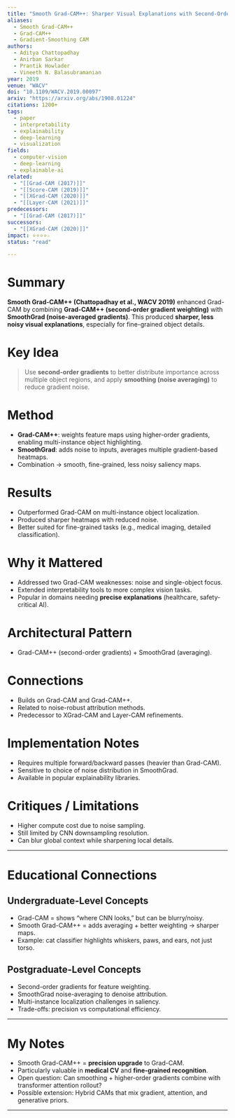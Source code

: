 ```yaml
---
title: "Smooth Grad-CAM++: Sharper Visual Explanations with Second-Order Gradients (2019)"
aliases:
  - Smooth Grad-CAM++
  - Grad-CAM++
  - Gradient-Smoothing CAM
authors:
  - Aditya Chattopadhay
  - Anirban Sarkar
  - Prantik Howlader
  - Vineeth N. Balasubramanian
year: 2019
venue: "WACV"
doi: "10.1109/WACV.2019.00097"
arxiv: "https://arxiv.org/abs/1908.01224"
citations: 1200+
tags:
  - paper
  - interpretability
  - explainability
  - deep-learning
  - visualization
fields:
  - computer-vision
  - deep-learning
  - explainable-ai
related:
  - "[[Grad-CAM (2017)]]"
  - "[[Score-CAM (2019)]]"
  - "[[XGrad-CAM (2020)]]"
  - "[[Layer-CAM (2021)]]"
predecessors:
  - "[[Grad-CAM (2017)]]"
successors:
  - "[[XGrad-CAM (2020)]]"
impact: ⭐⭐⭐⭐☆
status: "read"

---
```


# Summary
**Smooth Grad-CAM++ (Chattopadhay et al., WACV 2019)** enhanced Grad-CAM by combining **Grad-CAM++ (second-order gradient weighting)** with **SmoothGrad (noise-averaged gradients)**. This produced **sharper, less noisy visual explanations**, especially for fine-grained object details.

# Key Idea
> Use **second-order gradients** to better distribute importance across multiple object regions, and apply **smoothing (noise averaging)** to reduce gradient noise.

# Method
- **Grad-CAM++**: weights feature maps using higher-order gradients, enabling multi-instance object highlighting.  
- **SmoothGrad**: adds noise to inputs, averages multiple gradient-based heatmaps.  
- Combination → smooth, fine-grained, less noisy saliency maps.  

# Results
- Outperformed Grad-CAM on multi-instance object localization.  
- Produced sharper heatmaps with reduced noise.  
- Better suited for fine-grained tasks (e.g., medical imaging, detailed classification).  

# Why it Mattered
- Addressed two Grad-CAM weaknesses: noise and single-object focus.  
- Extended interpretability tools to more complex vision tasks.  
- Popular in domains needing **precise explanations** (healthcare, safety-critical AI).  

# Architectural Pattern
- Grad-CAM++ (second-order gradients) + SmoothGrad (averaging).  

# Connections
- Builds on Grad-CAM and Grad-CAM++.  
- Related to noise-robust attribution methods.  
- Predecessor to XGrad-CAM and Layer-CAM refinements.  

# Implementation Notes
- Requires multiple forward/backward passes (heavier than Grad-CAM).  
- Sensitive to choice of noise distribution in SmoothGrad.  
- Available in popular explainability libraries.  

# Critiques / Limitations
- Higher compute cost due to noise sampling.  
- Still limited by CNN downsampling resolution.  
- Can blur global context while sharpening local details.  

---

# Educational Connections

## Undergraduate-Level Concepts
- Grad-CAM = shows “where CNN looks,” but can be blurry/noisy.  
- Smooth Grad-CAM++ = adds averaging + better weighting → sharper maps.  
- Example: cat classifier highlights whiskers, paws, and ears, not just torso.  

## Postgraduate-Level Concepts
- Second-order gradients for feature weighting.  
- SmoothGrad noise-averaging to denoise attribution.  
- Multi-instance localization challenges in saliency.  
- Trade-offs: precision vs computational efficiency.  

---

# My Notes
- Smooth Grad-CAM++ = **precision upgrade** to Grad-CAM.  
- Particularly valuable in **medical CV** and **fine-grained recognition**.  
- Open question: Can smoothing + higher-order gradients combine with transformer attention rollout?  
- Possible extension: Hybrid CAMs that mix gradient, attention, and generative priors.  

---

